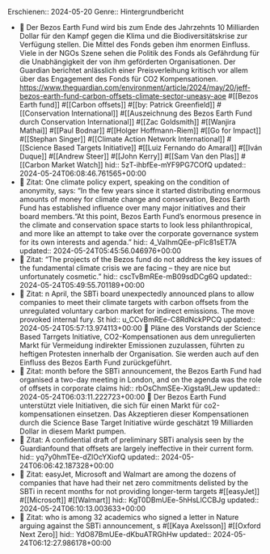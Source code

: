 Erschienen:: 2024-05-20
Genre:: Hintergrundbericht

- 📝 Der Bezos Earth Fund wird bis zum Ende des Jahrzehnts 10 Milliarden Dollar für den Kampf gegen die Klima und die Biodiversitätskrise zur Verfügung stellen. Die Mittel des Fonds geben ihm enormen Einfluss. Viele in der NGOs Szene sehen die Politik des Fonds als Gefährdung für die Unabhängigkeit der von ihm geförderten Organisationen. Der Guardian berichtet anlässlich einer Preisverleihung kritisch vor allem über das Engagement des Fonds für CO2 Kompensationen. https://www.theguardian.com/environment/article/2024/may/20/jeff-bezos-earth-fund-carbon-offsets-climate-sector-uneasy-aoe #[[Bezos Earth fund]] #[[Carbon offsets]] #[[by: Patrick Greenfield]] #[[Conservation International]] #[[Auszeichnung des Bezos Earth Fund durch Conservation International]] #[[Zac Goldsmith]] #[[Wanjira Mathai]] #[[Paul Bodnar]] #[[Holger Hoffmann-Riem]] #[[Go for Impact]] #[[Stephan Singer]] #[[Climate Action Network International]] #[[Science Based Targets Initiative]] #[[Luiz Fernando do Amaral]] #[[Iván Duque]] #[[Andrew Steer]] #[[John Kerry]] #[[Sam Van den Plas]] #[[Carbon Market Watch]]
  hid:: 5zT-ihbfEe-mYF9PG7COfQ
  updated:: 2024-05-24T06:08:46.761565+00:00
- 📌 Zitat: One climate policy expert, speaking on the condition of anonymity, says: “In the few years since it started distributing enormous amounts of money for climate change and conservation, Bezos Earth Fund has established influence over many major initiatives and their board members.“At this point, Bezos Earth Fund’s enormous presence in the climate and conservation space starts to look less philanthropical, and more like an attempt to take over the corporate governance system for its own interests and agenda.”
  hid:: 4_VaIhmQEe-pFlc81sET7A
  updated:: 2024-05-24T05:45:56.046976+00:00
- 📌 Zitat: “The projects of the Bezos fund do not address the key issues of the fundamental climate crisis we are facing – they are nice but unfortunately cosmetic.”
  hid:: cscTvBmREe-mB09sdDCg6Q
  updated:: 2024-05-24T05:49:55.701189+00:00
- 📌 Zitat: n April, the SBTi board unexpectedly announced plans to allow companies to meet their climate targets with carbon offsets from the unregulated voluntary carbon market for indirect emissions. The move provoked internal fury. St 
  hid:: u_CCvBmREe-C8RdNckPPCQ
  updated:: 2024-05-24T05:57:13.974113+00:00
  📝 Pläne des Vorstands der Science Based Tarrgets Initiative, CO2-Kompensationen aus dem unregulierten Markt für Vermeidung indirekter Emissionen zuzulassen, führten zu heftigen Protesten innerhalb der Organisation. Sie werden auch auf den Einfluss des Bezos Earth Fund zurückgeführt.
- 📌 Zitat: month before the SBTi announcement, the Bezos Earth Fund had organised a two-day meeting in London, and on the agenda was the role of offsets in corporate claims 
  hid:: rbOsChmSEe-Xigsta9LJew
  updated:: 2024-05-24T06:03:11.222723+00:00
  📝 Der Bezos Earth Fund unterstützt viele Initiativen, die sich für einen Markt für co2-kompensationen einsetzen. Das Akzeptieren dieser Kompensationen durch die Science Base Target Initiative würde geschätzt 19 Milliarden Dollar in diesem Markt pumpen.
- 📌 Zitat: A confidential draft of preliminary SBTi analysis seen by the Guardianfound that offsets are largely ineffective in their current form.
  hid:: yq7y0hmTEe-dZlOcYXiofQ
  updated:: 2024-05-24T06:06:42.187328+00:00
- 📌 Zitat: easyJet, Microsoft and Walmart are among the dozens of companies that have had their net zero commitments delisted by the SBTi in recent months for not providing longer-term targets #[[easyJet]] #[[Microsoft]] #[[Walmart]]
  hid:: KgT0DBmUEe-5hHsLlCCBJg
  updated:: 2024-05-24T06:10:13.003633+00:00
- 📌 Zitat: who is among 32 academics who signed a letter in Nature arguing against the SBTi announcement, s #[[Kaya Axelsson]] #[[Oxford Next Zero]]
  hid:: YdO87BmUEe-dKbuATRGhHw
  updated:: 2024-05-24T06:12:27.986178+00:00